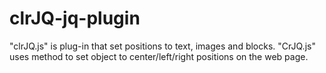 # clrJQ-jq-plugin

"clrJQ.js"​ is plug-in that set positions to text, images and blocks. "CrJQ.js" uses method to set object to center/left/right positions on the web page.
